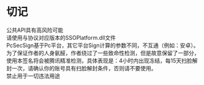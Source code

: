 # 切记  
公共API具有高风险可能  
请使用与协议对应版本的SSOPlatform.dll文件  
PcSecSign基于Pc平台，其它平台Sign计算的参数不同，不互通（例如：安卓）。  
为了保证作者的人身氨醛，作者绕过了一些致命性检测，但是故意保留了一部分，使用本签名将会被腾讯精准检测，具体表现是：4小时内出现冻结，每15天扫脸解封一次，请确认你的账号具有扫脸解封条件，否则请不要使用。  
禁止用于一切违法用途  
